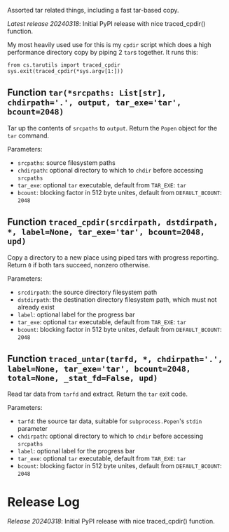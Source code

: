 Assorted tar related things, including a fast tar-based copy.

*Latest release 20240318*:
Initial PyPI release with nice traced_cpdir() function.

My most heavily used use for this is my `cpdir` script which
does a high performance directory copy by piping 2 `tar`s
together.
It runs this:

    from cs.tarutils import traced_cpdir
    sys.exit(traced_cpdir(*sys.argv[1:]))

## Function `tar(*srcpaths: List[str], chdirpath='.', output, tar_exe='tar', bcount=2048)`

Tar up the contents of `srcpaths` to `output`.
Return the `Popen` object for the `tar` command.

Parameters:
* `srcpaths`: source filesystem paths
* `chdirpath`: optional directory to which to `chdir` before accessing `srcpaths`
* `tar_exe`: optional `tar` executable, default from `TAR_EXE`: `tar`
* `bcount`: blocking factor in 512 byte unites,
  default from `DEFAULT_BCOUNT`: `2048`

## Function `traced_cpdir(srcdirpath, dstdirpath, *, label=None, tar_exe='tar', bcount=2048, upd)`

Copy a directory to a new place using piped tars with progress reporting.
Return `0` if both tars succeed, nonzero otherwise.

Parameters:
* `srcdirpath`: the source directory filesystem path
* `dstdirpath`: the destination directory filesystem path,
  which must not already exist
* `label`: optional label for the progress bar
* `tar_exe`: optional `tar` executable, default from `TAR_EXE`: `tar`
* `bcount`: blocking factor in 512 byte unites,
  default from `DEFAULT_BCOUNT`: `2048`

## Function `traced_untar(tarfd, *, chdirpath='.', label=None, tar_exe='tar', bcount=2048, total=None, _stat_fd=False, upd)`

Read tar data from `tarfd` and extract.
Return the `tar` exit code.

Parameters:
* `tarfd`: the source tar data,
  suitable for `subprocess.Popen`'s `stdin` parameter
* `chdirpath`: optional directory to which to `chdir` before accessing `srcpaths`
* `label`: optional label for the progress bar
* `tar_exe`: optional `tar` executable, default from `TAR_EXE`: `tar`
* `bcount`: blocking factor in 512 byte unites,
  default from `DEFAULT_BCOUNT`: `2048`

# Release Log



*Release 20240318*:
Initial PyPI release with nice traced_cpdir() function.
